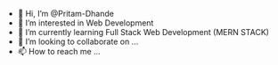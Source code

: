 - 👋 Hi, I’m @Pritam-Dhande
- 👀 I’m interested in Web Development
- 🌱 I’m currently learning Full Stack Web Development (MERN STACK)
- 💞️ I’m looking to collaborate on ...
- 📫 How to reach me ...

<!---
Pritam-Dhande/Pritam-Dhande is a ✨ special ✨ repository because its `README.md` (this file) appears on your GitHub profile.
You can click the Preview link to take a look at your changes.
--->
